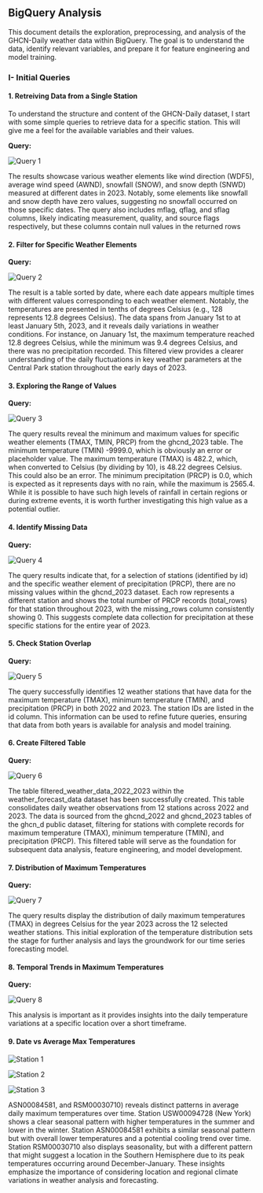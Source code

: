 ## BigQuery Analysis

This document details the exploration, preprocessing, and analysis of the GHCN-Daily weather data within BigQuery. The goal is to understand the data, identify relevant variables, and prepare it for feature engineering and model training.

### I- Initial Queries

#### 1. Retreiving Data from a Single Station

To understand the structure and content of the GHCN-Daily dataset, I start with some simple queries to retrieve data for a specific station. This will give me a feel for the available variables and their values.

**Query:**

![Query 1](BigQuery-images/Bq-1.png)

The results showcase various weather elements like wind direction (WDF5), average wind speed (AWND), snowfall (SNOW), and snow depth (SNWD) measured at different dates in 2023. Notably, some elements like snowfall and snow depth have zero values, suggesting no snowfall occurred on those specific dates. The query also includes mflag, qflag, and sflag columns, likely indicating measurement, quality, and source flags respectively, but these columns contain null values in the returned rows

#### 2. Filter for Specific Weather Elements

**Query:**

![Query 2](BigQuery-images/Bq-2.png)

The result is a table sorted by date, where each date appears multiple times with different values corresponding to each weather element. Notably, the temperatures are presented in tenths of degrees Celsius (e.g., 128 represents 12.8 degrees Celsius). The data spans from January 1st to at least January 5th, 2023, and it reveals daily variations in weather conditions. For instance, on January 1st, the maximum temperature reached 12.8 degrees Celsius, while the minimum was 9.4 degrees Celsius, and there was no precipitation recorded. This filtered view provides a clearer understanding of the daily fluctuations in key weather parameters at the Central Park station throughout the early days of 2023.

#### 3. Exploring the Range of Values

**Query:**

![Query 3](BigQuery-images/Bq-3.png)

The query results reveal the minimum and maximum values for specific weather elements (TMAX, TMIN, PRCP) from the ghcnd_2023 table. The minimum temperature (TMIN) -9999.0, which is obviously an error or placeholder value. The maximum temperature (TMAX) is 482.2, which, when converted to Celsius (by dividing by 10), is 48.22 degrees Celsius. This could also be an error. The minimum precipitation (PRCP) is 0.0, which is expected as it represents days with no rain, while the maximum is 2565.4. While it is possible to have such high levels of rainfall in certain regions or during extreme events, it is worth further investigating this high value as a potential outlier.

#### 4. Identify Missing Data

**Query:**

![Query 4](BigQuery-images/Bq-4.png)

The query results indicate that, for a selection of stations (identified by id) and the specific weather element of precipitation (PRCP), there are no missing values within the ghcnd_2023 dataset. Each row represents a different station and shows the total number of PRCP records (total_rows) for that station throughout 2023, with the missing_rows column consistently showing 0. This suggests complete data collection for precipitation at these specific stations for the entire year of 2023.

#### 5. Check Station Overlap

**Query:**

![Query 5](BigQuery-images/Bq-5.png)

The query successfully identifies 12 weather stations that have data for the maximum temperature (TMAX), minimum temperature (TMIN), and precipitation (PRCP) in both 2022 and 2023. The station IDs are listed in the id column. This information can be used to refine future queries, ensuring that data from both years is available for analysis and model training.

#### 6. Create Filtered Table 

**Query:**

![Query 6](BigQuery-images/Bq-6.png)

The table filtered_weather_data_2022_2023 within the weather_forecast_data dataset has been successfully created. This table consolidates daily weather observations from 12 stations across 2022 and 2023. The data is sourced from the ghcnd_2022 and ghcnd_2023 tables of the ghcn_d public dataset, filtering for stations with complete records for maximum temperature (TMAX), minimum temperature (TMIN), and precipitation (PRCP). This filtered table will serve as the foundation for subsequent data analysis, feature engineering, and model development.

#### 7. Distribution of Maximum Temperatures

**Query:**

![Query 7](BigQuery-images/Bq-7.png)

The query results display the distribution of daily maximum temperatures (TMAX) in degrees Celsius for the year 2023 across the 12 selected weather stations. This initial exploration of the temperature distribution sets the stage for further analysis and lays the groundwork for our time series forecasting model.

#### 8. Temporal Trends in Maximum Temperatures

**Query:**

![Query 8](BigQuery-images/Bq-8.png)

This analysis is important as it provides insights into the daily temperature variations at a specific location over a short timeframe.

#### 9. Date vs Average Max Temperatures

![Station 1](BigQuery-images/Station-1.png)

![Station 2](BigQuery-images/Station-2.png)

![Station 3](BigQuery-images/Station-3.png)

ASN00084581, and RSM00030710) reveals distinct patterns in average daily maximum temperatures over time. Station USW00094728 (New York) shows a clear seasonal pattern with higher temperatures in the summer and lower in the winter. Station ASN00084581 exhibits a similar seasonal pattern but with overall lower temperatures and a potential cooling trend over time. Station RSM00030710 also displays seasonality, but with a different pattern that might suggest a location in the Southern Hemisphere due to its peak temperatures occurring around December-January. These insights emphasize the importance of considering location and regional climate variations in weather analysis and forecasting.
